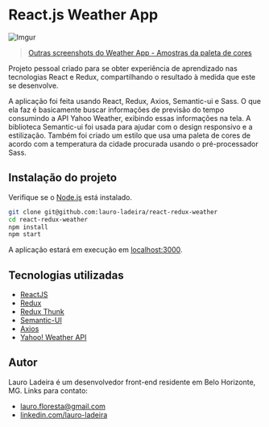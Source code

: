 # React.js Weather App

![Imgur](https://i.imgur.com/qbh4aEz.jpg)

> [Outras screenshots do Weather App - Amostras da paleta de cores](https://imgur.com/a/Zi4ahEc)

Projeto pessoal criado para se obter experiência de aprendizado nas tecnologias React e Redux, compartilhando o resultado à medida que este se desenvolve.

A aplicação foi feita usando React, Redux, Axios, Semantic-ui e Sass. O que ela faz é basicamente buscar informações de previsão do tempo consumindo a API Yahoo Weather, exibindo essas informações na tela. A biblioteca Semantic-ui foi usada para ajudar com o design responsivo e a estilização. Também foi criado um estilo que usa uma paleta de cores de acordo com a temperatura da cidade procurada usando o pré-processador Sass.


## Instalação do projeto

Verifique se o [Node.js](http://nodejs.org/) está instalado.

```sh
git clone git@github.com:lauro-ladeira/react-redux-weather 
cd react-redux-weather
npm install
npm start
```
A aplicação estará em execução em [localhost:3000](http://localhost:3000/).

## Tecnologias utilizadas

* [ReactJS](https://github.com/facebook/react/)
* [Redux](https://github.com/reduxjs/redux)
* [Redux Thunk](https://github.com/reduxjs/redux-thunk)
* [Semantic-UI](https://github.com/Semantic-Org/Semantic-UI)
* [Axios](https://github.com/axios/axios)
* [Yahoo! Weather API](https://developer.yahoo.com/weather/?guccounter=1)


## Autor

Lauro Ladeira é um desenvolvedor front-end residente em Belo Horizonte, MG. Links para contato:

* lauro.floresta@gmail.com
* [linkedin.com/lauro-ladeira](https://www.linkedin.com/in/lauro-ladeira/)
